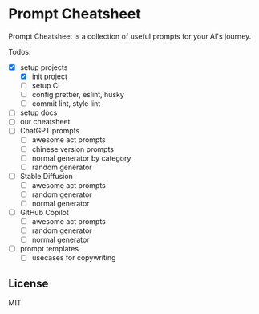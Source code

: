 # Prompt Cheatsheet

Prompt Cheatsheet is a collection of useful prompts for your AI's journey.

Todos:

- [x] setup projects
  - [x] init project
  - [ ] setup CI
  - [ ] config prettier, eslint, husky
  - [ ] commit lint, style lint
- [ ] setup docs
- [ ] our cheatsheet
- [ ] ChatGPT prompts
  - [ ] awesome act prompts
  - [ ] chinese version prompts
  - [ ] normal generator by category
  - [ ] random generator
- [ ] Stable Diffusion
  - [ ] awesome act prompts
  - [ ] random generator
  - [ ] normal generator
- [ ] GitHub Copilot
  - [ ] awesome act prompts
  - [ ] random generator
  - [ ] normal generator
- [ ] prompt templates
  - [ ] usecases for copywriting

## License

MIT
